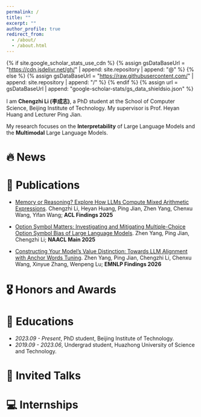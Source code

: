 ```yaml
---
permalink: /
title: ""
excerpt: ""
author_profile: true
redirect_from: 
  - /about/
  - /about.html
---
```


{% if site.google_scholar_stats_use_cdn %}
{% assign gsDataBaseUrl = "https://cdn.jsdelivr.net/gh/" | append: site.repository | append: "@" %}
{% else %}
{% assign gsDataBaseUrl = "https://raw.githubusercontent.com/" | append: site.repository | append: "/" %}
{% endif %}
{% assign url = gsDataBaseUrl | append: "google-scholar-stats/gs_data_shieldsio.json" %}

<span class='anchor' id='about-me'></span>

<!-- 我是 [李成志](https://scholar.google.com/citations?user=Oj6jCP4AAAAJ)，本科就读于华中科技大学，现为北京理工大学计算机学院2023级博士研究生。我的研究兴趣包括大语言模型的可解释性，多模态大语言模型。-->

I am **Chengzhi Li (李成志)**, a PhD student at the School of Computer Science, Beijing Institute of Technology. My supervisor is Prof. Heyan Huang and Lecturer Ping Jian. 
<!-- I received my Bachelor's degree from Huazhong University of Science and Technology in 2023. --> 
My research focuses on the **Interpretability** of Large Language Models and the **Multimodal** Large Language Models.

<!-- My research interest includes neural machine translation and computer vision. I have published more than 100 papers at the top international AI conferences with total <a href='https://scholar.google.com/citations?user=DhtAFkwAAAAJ'>google scholar citations <strong><span id='total_cit'>260000+</span></strong></a> (You can also use google scholar badge <a href='https://scholar.google.com/citations?user=DhtAFkwAAAAJ'><img src="https://img.shields.io/endpoint?url={{ url | url_encode }}&logo=Google%20Scholar&labelColor=f6f6f6&color=9cf&style=flat&label=citations"></a>). -->


# 🔥 News

<!-- news的示例 -->
<!-- - *2022.02*: &nbsp;🎉🎉 Lorem ipsum dolor sit amet, consectetur adipiscing elit. Vivamus ornare aliquet ipsum, ac tempus justo dapibus sit amet.  -->
<!-- - *2022.02*: &nbsp;🎉🎉 Lorem ipsum dolor sit amet, consectetur adipiscing elit. Vivamus ornare aliquet ipsum, ac tempus justo dapibus sit amet.  -->

# 📝 Publications 

<!-- 一个代表作的展示实例 -->
<!-- 
<div class='paper-box'><div class='paper-box-image'><div><div class="badge">CVPR 2016</div><img src='images/500x300.png' alt="sym" width="100%"></div></div>
<div class='paper-box-text' markdown="1">

[Deep Residual Learning for Image Recognition](https://openaccess.thecvf.com/content_cvpr_2016/papers/He_Deep_Residual_Learning_CVPR_2016_paper.pdf)

**Kaiming He**, Xiangyu Zhang, Shaoqing Ren, Jian Sun

[**Project**](https://scholar.google.com/citations?view_op=view_citation&hl=zh-CN&user=DhtAFkwAAAAJ&citation_for_view=DhtAFkwAAAAJ:ALROH1vI_8AC) <strong><span class='show_paper_citations' data='DhtAFkwAAAAJ:ALROH1vI_8AC'></span></strong>
- Lorem ipsum dolor sit amet, consectetur adipiscing elit. Vivamus ornare aliquet ipsum, ac tempus justo dapibus sit amet. 
</div>
</div> -->
<!-- 代表作的展示实例此处截止 -->

- [Memory or Reasoning? Explore How LLMs Compute Mixed Arithmetic Expressions](https://aclanthology.org/2025.findings-acl.299/). Chengzhi Li, Heyan Huang, Ping Jian, Zhen Yang, Chenxu Wang, Yifan Wang; **ACL Findings 2025**

- [Option Symbol Matters: Investigating and Mitigating Multiple-Choice Option Symbol Bias of Large Language Models](https://aclanthology.org/2025.naacl-long.95/). Zhen Yang, Ping Jian, Chengzhi Li; **NAACL Main 2025**
  
- [Constructing Your Model’s Value Distinction: Towards LLM Alignment with Anchor Words Tuning](https://2025.emnlp.org/program/find_papers/). Zhen Yang, Ping Jian, Chengzhi Li, Chenxu Wang, Xinyue Zhang, Wenpeng Lu; **EMNLP Findings 2026**

# 🎖 Honors and Awards

<!-- 这是奖项的示例 -->
<!-- - *2021.10* Lorem ipsum dolor sit amet, consectetur adipiscing elit. Vivamus ornare aliquet ipsum, ac tempus justo dapibus sit amet.  -->
<!-- - *2021.09* Lorem ipsum dolor sit amet, consectetur adipiscing elit. Vivamus ornare aliquet ipsum, ac tempus justo dapibus sit amet.  -->

# 📖 Educations

<!-- 这是教育经历的示例 -->
- *2023.09 - Present*, PhD student, Beijing Institute of Technology. 
- *2019.09 - 2023.06*, Undergrad student, Huazhong University of Science and Technology. 

# 💬 Invited Talks

<!-- 这是参与的讨论会示例 -->
<!-- - *2021.06*, Lorem ipsum dolor sit amet, consectetur adipiscing elit. Vivamus ornare aliquet ipsum, ac tempus justo dapibus sit amet. 
- *2021.03*, Lorem ipsum dolor sit amet, consectetur adipiscing elit. Vivamus ornare aliquet ipsum, ac tempus justo dapibus sit amet.  \| [\[video\]](https://github.com/) -->

# 💻 Internships


<!-- - *2019.05 - 2020.02*, [Lorem](https://github.com/), China. -->